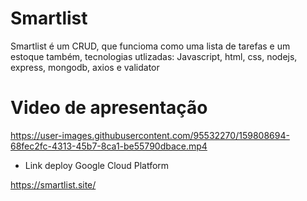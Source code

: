 # Smartlist 

Smartlist é um CRUD, que funcioma como uma lista de tarefas e um estoque também, tecnologias utlizadas: Javascript, html, css, nodejs, express, mongodb, axios e validator 

# Video de apresentação

https://user-images.githubusercontent.com/95532270/159808694-68fec2fc-4313-45b7-8ca1-be55790dbace.mp4

* Link deploy Google Cloud Platform

https://smartlist.site/
